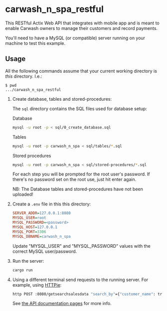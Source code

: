 # carwash_n_spa_restful

This RESTful Actix Web API that integrates with mobile app and is meant to enable Carwash owners to manage their customers and record payments.

You'll need to have a MySQL (or compatible) server running on your machine to test this example.

## Usage

All the following commands assume that your current working directory is _this_ directory. I.e.:

```console
$ pwd
.../carwash_n_spa_restful
```

1. Create database, tables and stored-procedures:

   The `sql` directory contains the SQL files used for database setup:
   
   Database
   ```sh
   mysql -u root -p < sql/0_create_database.sql
   ```
   
   Tables
   ```sh
   mysql -u root -p carwash_n_spa < sql/tables/*.sql
   ```
   
   Stored procedures
   ```sh
   mysql -u root -p carwash_n_spa < sql/stored-procedures/*.sql
   ```

   For each step you will be prompted for the root user's password. If there's no password set on the root use, just hit enter again.
   
   NB: The Database tables and stored-procedures have not been uploaded!

1. Create a `.env` file in this this directory:

   ```ini
   SERVER_ADDR=127.0.0.1:8080
   MYSQL_USER=root
   MYSQL_PASSWORD=<password>
   MYSQL_HOST=127.0.0.1
   MYSQL_PORT=3306
   MYSQL_DBNAME=carwash_n_spa
   ```

   Update "MYSQL_USER" and "MYSQL_PASSWORD" values with the correct MySQL user/password.

1. Run the server:

   ```sh
   cargo run
   ```

1. Using a different terminal send requests to the running server. For example, using [HTTPie]:

   ```sh
   http POST :8080/getsearchsalesdata "search_by"={"customer_name": true} "search_data"="john"
   ```

   See [the API documentation pages](./apis/) for more info.

[HTTPie]: https://httpie.io/cli

